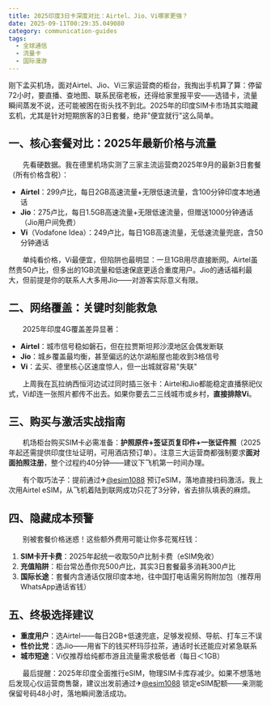 ```yaml
---
title: 2025印度3日卡深度对比：Airtel、Jio、Vi哪家更强？
date: 2025-09-11T00:29:35.049080
category: communication-guides
tags:
  - 全球通信
  - 流量卡
  - 国际漫游
---
```


刚下孟买机场，面对Airtel、Jio、Vi三家运营商的柜台，我掏出手机算了算：停留72小时，要直播、查地图、联系民宿老板，还得给家里报平安——选错卡，流量瞬间蒸发不说，还可能被困在街头找不到北。2025年的印度SIM卡市场其实暗藏玄机，尤其是针对短期旅客的3日套餐，绝非"便宜就行"这么简单。

## 一、核心套餐对比：2025年最新价格与流量

　　先看硬数据。我在德里机场实测了三家主流运营商2025年9月的最新3日套餐（所有价格含税）：

- **Airtel**：299卢比，每日2GB高速流量+无限低速流量，含100分钟印度本地通话
- **Jio**：275卢比，每日1.5GB高速流量+无限低速流量，但赠送1000分钟通话（Jio用户间免费）
- **Vi**（Vodafone Idea）：249卢比，每日1GB高速流量，无低速流量兜底，含50分钟通话

　　单纯看价格，Vi最便宜，但陷阱也最明显：一旦1GB用尽直接断网。Airtel虽然贵50卢比，但多出的1GB流量和低速保底更适合重度用户。Jio的通话福利最大，但前提是你的联系人大多用Jio——对游客实际意义有限。

## 二、网络覆盖：关键时刻能救急

　　2025年印度4G覆盖差异显著：
- **Airtel**：城市信号稳如磐石，但在拉贾斯坦邦沙漠地区会偶发断联
- **Jio**：城乡覆盖最均衡，甚至偏远的达尔湖船屋也能收到3格信号
- **Vi**：孟买、德里核心区速度惊人，但一出城就容易"失联"

　　上周我在瓦拉纳西恒河边试过同时插三张卡：Airtel和Jio都能稳定直播祭祀仪式，Vi却连一张照片都传不出去。如果你要去二三线城市或乡村，**直接排除Vi**。

## 三、购买与激活实战指南

　　机场柜台购买SIM卡必需准备：**护照原件+签证页复印件+一张证件照**（2025年起还需提供印度住址证明，可用酒店预订单）。注意三大运营商都强制要求**面对面拍照注册**，整个过程约40分钟——建议下飞机第一时间办理。

　　有个取巧法子：提前通过✈[@esim1088](https://t.me/s/esim1088) 预订eSIM，落地直接扫码激活。我上次用Airtel eSIM，从飞机着陆到联网成功只花了3分钟，省去排队填表的麻烦。

## 四、隐藏成本预警

　　别被套餐价格迷惑！这些额外费用可能让你多花冤枉钱：
1.  **SIM卡开卡费**：2025年起统一收取50卢比制卡费（eSIM免收）
2.  **充值陷阱**：柜台常怂恿你充500卢比，其实3日套餐最多消耗300卢比
3.  **国际长途**：套餐内含通话仅限印度本地，往中国打电话需另购附加包（推荐用WhatsApp通话省钱）

## 五、终极选择建议

- **重度用户**：选Airtel——每日2GB+低速兜底，足够发视频、导航、打车三不误
- **性价比党**：选Jio——用省下的钱买杯玛莎拉茶，通话时长还能应对紧急联系
- **城市短途**：Vi仅推荐给纯都市游且流量需求极低者（每日＜1GB）

　　最后提醒：2025年印度全面推行eSIM，物理SIM卡库存减少。如果不想落地后发现心仪运营商售罄，建议出发前通过✈[@esim1088](https://t.me/s/esim1088) 锁定eSIM配额——亲测能保留号码48小时，落地瞬间激活成功。